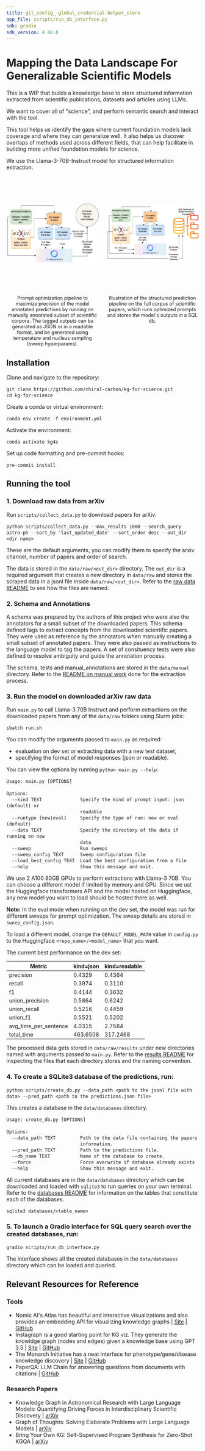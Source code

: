 ```yaml
---
title: git_config_-global_credential.helper_store
app_file: scripts/run_db_interface.py
sdk: gradio
sdk_version: 4.40.0
---
```

# Mapping the Data Landscape For Generalizable Scientific Models

This is a WIP that builds a knowledge base to store structured information extracted from scientific publications, datasets and articles using LLMs. 

We want to cover all of "science", and perform semantic search and interact with the tool. 

This tool helps us identify the gaps where current foundation models lack coverage and where they can generalize well. It also helps us discover overlaps of methods used across different fields, that can help facilitate in building more unified foundation models for science. 

We use the Llama-3-70B-Instruct model for structured information extraction. 

<div style="display: flex; justify-content: space-between; gap: 20px;">
    <figure style="margin: 0; width: 48%;">
        <img src="misc/eval_pipeline.png" alt="Fig 1" style="width: 100%; height: 300px; object-fit: contain;">
        <figcaption style="font-size: 0.9em; text-align: center; margin-top: 10px;">
            Prompt optimization pipeline to maximize precision of the model annotated 
            predictions by running on manually annotated subset of scientific corpora. 
            The tagged outputs can be generated as JSON or in a readable format, and be 
            generated using temperature and nucleus sampling (sweep hyperparams).
        </figcaption>
    </figure>
    <figure style="margin: 0; width: 48%;">
        <img src="misc/pipeline.png" alt="Fig 2" style="width: 100%; height: 300px; object-fit: contain;">
        <figcaption style="font-size: 0.9em; text-align: center; margin-top: 10px;">
            Illustration of the structured prediction pipeline on the full corpus of 
            scientific papers, which runs optimized prompts and stores the model's 
            outputs in a SQL db.
        </figcaption>
    </figure>
</div>

## Installation 

Clone and navigate to the repository:
```
git clone https://github.com/chiral-carbon/kg-for-science.git
cd kg-for-science
```
Create a conda or virtual environment:
```
conda env create -f environment.yml
```
Activate the environment:
```
conda activate kg4s
```
Set up code formatting and pre-commit hooks:
```
pre-commit install
```

## Running the tool

### 1. Download raw data from arXiv

Run `scripts/collect_data.py` to download papers for arXiv:
```
python scripts/collect_data.py --max_results 1000 --search_query astro-ph --sort_by 'last_updated_date' --sort_order desc --out_dir <dir name>
```

These are the default arguments, you can modify them to specify the arxiv channel, number of papers and order of search. 

The data is stored in the `data/raw/<out_dir>` directory.
The `out_dir` is a required argument that creates a new directory in `data/raw` and stores the scraped data in a jsonl file inside `data/raw/<out_dir>`. Refer to the [raw data README](data/raw/README.md) to see how the files are named. 

### 2. Schema and Annotations

A schema was prepared by the authors of this project who were also the annotators for a small subset of the downloaded papers. 
This schema defined tags to extract concepts from the downloaded scientific papers. They were used as reference by the annotators when manually creating a small subset of annotated papers. They were also passed as instructions to the language model to tag the papers. A set of consituency tests were also defined to resolve ambiguity and guide the annotation process. 

The schema, tests and manual_annotations are stored in the `data/manual` directory. Refer to the [README on manual work](data/manual/README.md) done for the extraction process.


### 3. Run the model on downloaded arXiv raw data

Run `main.py` to call Llama-3 70B Instruct and perform extractions on the downloaded papers from any of the `data/raw` folders using Slurm jobs:
```
sbatch run.sh
```
You can modify the arguments passed to `main.py` as required:
- evaluation on dev set or extracting data with a new test dataset,
- specifying the format of model responses (json or readable).

You can view the options by running `python main.py --help`:
```
Usage: main.py [OPTIONS]

Options:
  --kind TEXT              Specify the kind of prompt input: json (default) or
                           readable
  --runtype [new|eval]     Specify the type of run: new or eval (default)
  --data TEXT              Specify the directory of the data if running on new
                           data
  --sweep                  Run sweeps
  --sweep_config TEXT      Sweep configuration file
  --load_best_config TEXT  Load the best configuration from a file
  --help                   Show this message and exit.
```

We use 2 A100 80GB GPUs to perform extractions with Llama-3 70B. You can choose a different model if limited by memory and GPU.  Since we ust the Huggingface transformers API and the model hosted on Huggingface, any new model you want to load should be hosted there as well. 

**Note:** In the eval mode when running on the dev set, the model was run for different sweeps for prompt optimization. The sweep details are stored in `sweep_config.json`.

To load a different model, change the `DEFAULT_MODEL_PATH` value in `config.py` to the Huggingface `<repo_name>/<model_name>` that you want. 


The current best performance on the dev set:

| Metric | kind=json | kind=readable |
|--------|-----------|---------------|
| precision | 0.4329 | 0.4364 |
| recall | 0.3974 | 0.3110 |
| f1 | 0.4144 | 0.3632 |
| union_precision | 0.5864 | 0.6242 |
| union_recall | 0.5216 | 0.4459 |
| union_f1 | 0.5521 | 0.5202 |
| avg_time_per_sentence | 4.0315 | 2.7584 |
| total_time | 463.6508 | 317.2468 |


The processed data gets stored in `data/raw/results` under new directories named with arguments passed to `main.py`. Refer to the [results README](data/results/README.md) for inspecting the files that each directory stores and the naming convention.

### 4. To create a SQLite3 database of the predictions, run:
```
python scripts/create_db.py --data_path <path to the jsonl file with data> --pred_path <path to the predictions.json file>
```
This creates a database in the `data/databases` directory. 
```
Usage: create_db.py [OPTIONS]

Options:
  --data_path TEXT         Path to the data file containing the papers
                           information.
  --pred_path TEXT         Path to the predictions file.
  --db_name TEXT           Name of the database to create.
  --force                  Force overwrite if database already exists
  --help                   Show this message and exit.
  ```

All current databases are in the ```data/databases``` directory which can be downloaded and loaded with ```sqlite3``` to run queries on your own terminal. Refer to the [databases README](data/databases/README.md) for information on the tables that constitute each of the databases.
```
sqlite3 databases/<table_name>
```

### 5. To launch a Gradio interface for SQL query search over the created databases, run:
```
gradio scripts/run_db_interface.py
```
The interface shows all the created databases in the `data/databases` directory which can be loaded and queried.


## Relevant Resources for Reference
### Tools
- Nomic AI's Atlas has beautiful and interactive visualizations and also provides an embedding API for visualizing knowledge graphs | [Site](https://atlas.nomic.ai/) | [GitHub](https://github.com/nomic-ai/nomic)
- Instagraph is a good starting point for KG viz. They generate the knowldge graph (nodes and edges) given a knowledge base using GPT 3.5 | [Site](https://instagraph.ai) | [GitHub](https://github.com/yoheinakajima/instagraph)
- The Monarch Initiative has a neat interface for phenotype/gene/disease knowledge discovery | [Site](https://next.monarchinitiative.org) | [GitHub](https://github.com/monarch-initiative)
- PaperQA: LLM Chain for answering questions from documents with citations | [GitHub](https://github.com/whitead/paper-qa)

### Research Papers
- Knowledge Graph in Astronomical Research with Large Language Models: Quantifying Driving Forces in Interdisciplinary Scientific Discovery | [arXiv](https://arxiv.org/pdf/2406.01391)
- Graph of Thoughts: Solving Elaborate Problems with Large Language Models | [arXiv](https://arxiv.org/pdf/2308.09687)
- Bring Your Own KG: Self-Supervised Program Synthesis for Zero-Shot KGQA | [arXiv](https://arxiv.org/pdf/2311.07850)